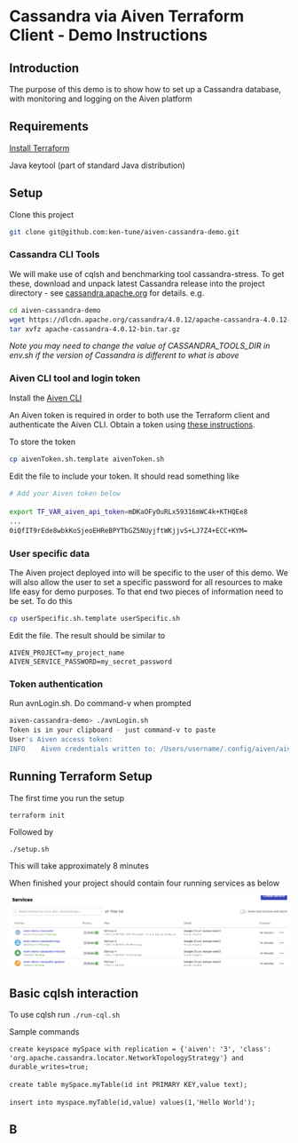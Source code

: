 # Cassandra via Aiven Terraform Client -  Demo Instructions



## Introduction

The purpose of this demo is to show how to set up a Cassandra database, with monitoring and logging on the Aiven platform

## Requirements

[Install Terraform](https://developer.hashicorp.com/terraform/tutorials/aws-get-started/install-cli)

Java keytool (part of standard Java distribution)

## Setup

Clone this project

```bash
git clone git@github.com:ken-tune/aiven-cassandra-demo.git
```

### Cassandra CLI Tools

We will make use of cqlsh and benchmarking tool cassandra-stress. To get these, download and unpack latest Cassandra release into the project directory - see [cassandra.apache.org](https://cassandra.apache.org/_/download.html) for details. e.g.

```bash
cd aiven-cassandra-demo
wget https://dlcdn.apache.org/cassandra/4.0.12/apache-cassandra-4.0.12-bin.tar.gz 
tar xvfz apache-cassandra-4.0.12-bin.tar.gz 
```

*Note you may need to change the value of CASSANDRA_TOOLS_DIR in env.sh if the version of Cassandra is different to what is above*

### Aiven CLI tool and login token

Install the [Aiven CLI](https://aiven.io/docs/tools/cli)

An Aiven token is required in order to both use the Terraform client and authenticate the Aiven CLI. Obtain a token using [these instructions](https://docs.aiven.io/docs/platform/howto/create_authentication_token).

To store the token

```bash
cp aivenToken.sh.template aivenToken.sh	
```

Edit the file to include your token. It should read something like

```bash
# Add your Aiven token below

export TF_VAR_aiven_api_token=mDKaOFyOuRLx59316mWC4k+KTHQEe8
...
0iQfIT9rEde8wbkKoSjeoEHReBPYTbGZ5NUyjftWKjjvS+LJ7Z4+ECC+KYM=
```

### User specific data

The Aiven project deployed into will be specific to the user of this demo. We will also allow the user to set a specific password for all resources to make life easy for demo purposes. To that end two pieces of information need to be set. To do this

```bash
cp userSpecific.sh.template userSpecific.sh 
```

Edit the file. The result should be similar to	

```
AIVEN_PROJECT=my_project_name
AIVEN_SERVICE_PASSWORD=my_secret_password	
```

### Token authentication

Run avnLogin.sh. Do command-v when prompted

```bash
aiven-cassandra-demo> ./avnLogin.sh
Token is in your clipboard - just command-v to paste
User's Aiven access token: 
INFO	Aiven credentials written to: /Users/username/.config/aiven/aiven-credentials.json
```

## Running Terraform Setup

The first time you run the setup

```
terraform init
```

Followed by 

```
./setup.sh
```

This will take approximately 8 minutes

When finished your project should contain four running services as below

![running services](images/runningServices.png)

## Basic cqlsh interaction

To use cqlsh run `./run-cql.sh`

Sample commands

```
create keyspace mySpace with replication = {'aiven': '3', 'class': 'org.apache.cassandra.locator.NetworkTopologyStrategy'} and durable_writes=true;

create table mySpace.myTable(id int PRIMARY KEY,value text);

insert into myspace.myTable(id,value) values(1,'Hello World');
```

## B
